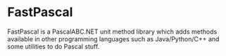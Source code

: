 # FastPascal
FastPascal is a PascalABC.NET unit method library which adds methods available in other programming languages such as Java/Python/C++ and some utilities to do Pascal stuff.
